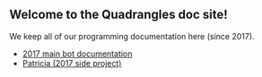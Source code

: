 ## Welcome to the Quadrangles doc site!

We keep all of our programming documentation here (since 2017).

* [2017 main bot documentation](https://bhssfrc.github.io/3494_2017_repo/)
* [Patricia (2017 side project)](https://bhssfrc.github.io/patricias-coffee)
